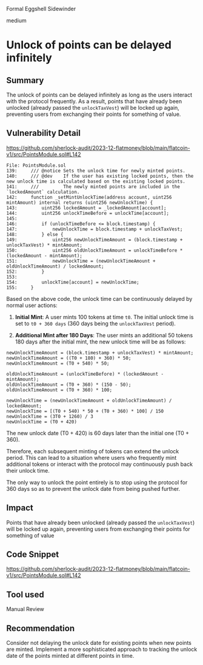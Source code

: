 Formal Eggshell Sidewinder

medium

# Unlock of points can be delayed infinitely

## Summary

The unlock of points can be delayed infinitely as long as the users interact with the protocol frequently. As a result, points that have already been unlocked (already passed the `unlockTaxVest`) will be locked up again, preventing users from exchanging their points for something of value.

## Vulnerability Detail

https://github.com/sherlock-audit/2023-12-flatmoney/blob/main/flatcoin-v1/src/PointsModule.sol#L142

```solidity
File: PointsModule.sol
139:     /// @notice Sets the unlock time for newly minted points.
140:     /// @dev    If the user has existing locked points, then the new unlock time is calculated based on the existing locked points.
141:     ///         The newly minted points are included in the `lockedAmount` calculation.
142:     function _setMintUnlockTime(address account, uint256 mintAmount) internal returns (uint256 newUnlockTime) {
143:         uint256 lockedAmount = _lockedAmount[account];
144:         uint256 unlockTimeBefore = unlockTime[account];
145: 
146:         if (unlockTimeBefore <= block.timestamp) {
147:             newUnlockTime = block.timestamp + unlockTaxVest;
148:         } else {
149:             uint256 newUnlockTimeAmount = (block.timestamp + unlockTaxVest) * mintAmount;
150:             uint256 oldUnlockTimeAmount = unlockTimeBefore * (lockedAmount - mintAmount);
151:             newUnlockTime = (newUnlockTimeAmount + oldUnlockTimeAmount) / lockedAmount;
152:         }
153: 
154:         unlockTime[account] = newUnlockTime;
155:     }
```

Based on the above code, the unlock time can be continuously delayed by normal user actions:

1. **Initial Mint**: A user mints 100 tokens at time `t0`. The initial unlock time is set to `t0 + 360 days` (360 days being the `unlockTaxVest` period).

2. **Additional Mint after 180 Days**: The user mints an additional 50 tokens 180 days after the initial mint, the new unlock time will be as follows:

```solidity
newUnlockTimeAmount = (block.timestamp + unlockTaxVest) * mintAmount;
newUnlockTimeAmount = ((T0 + 180) + 360) * 50;
newUnlockTimeAmount = (T0 + 540) * 50;

oldUnlockTimeAmount = (unlockTimeBefore) * (lockedAmount - mintAmount);
oldUnlockTimeAmount = (T0 + 360) * (150 - 50);
oldUnlockTimeAmount = (T0 + 360) * 100;

newUnlockTime = (newUnlockTimeAmount + oldUnlockTimeAmount) / lockedAmount;
newUnlockTime = [(T0 + 540) * 50 + (T0 + 360) * 100] / 150
newUnlockTime = (3T0 + 1260) / 3
newUnlockTime = (T0 + 420)
```

The new unlock date (T0 + 420) is 60 days later than the initial one (T0 + 360).

Therefore, each subsequent minting of tokens can extend the unlock period. This can lead to a situation where users who frequently mint additional tokens or interact with the protocol may continuously push back their unlock time.

The only way to unlock the point entirely is to stop using the protocol for 360 days so as to prevent the unlock date from being pushed further.

## Impact

Points that have already been unlocked (already passed the `unlockTaxVest`) will be locked up again, preventing users from exchanging their points for something of value

## Code Snippet

https://github.com/sherlock-audit/2023-12-flatmoney/blob/main/flatcoin-v1/src/PointsModule.sol#L142

## Tool used

Manual Review

## Recommendation

Consider not delaying the unlock date for existing points when new points are minted. Implement a more sophisticated approach to tracking the unlock date of the points minted at different points in time.
